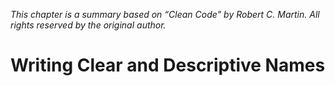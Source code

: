 *This chapter is a summary based on “Clean Code” by Robert C. Martin. All rights reserved by the original author.*

# Writing Clear and Descriptive Names

